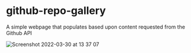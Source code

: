 # github-repo-gallery

A simple webpage that populates based upon content requested from the Github API

![Screenshot 2022-03-30 at 13 37 07](https://user-images.githubusercontent.com/64259737/160852570-cb1c5ab8-a5ca-43de-9996-099bce1aafe3.png)
